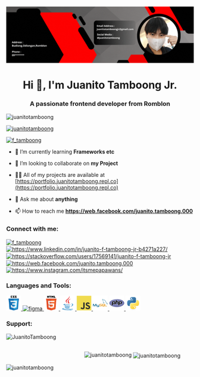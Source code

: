 ![logo](https://github.com/JuanitoTamboong/JuanitoTamboong/blob/main/wans.gif)
<h1 align="center">Hi 👋, I'm Juanito Tamboong Jr.</h1>
<h3 align="center">A passionate frontend developer from Romblon</h3>

<p align="left"> <img src="https://komarev.com/ghpvc/?username=juanitotamboong&label=Profile%20views&color=0e75b6&style=flat" alt="juanitotamboong" /> </p>

<p align="left"> <a href="https://github.com/ryo-ma/github-profile-trophy"><img src="https://github-profile-trophy.vercel.app/?username=juanitotamboong" alt="juanitotamboong" /></a> </p>

<p align="left"> <a href="https://twitter.com/f_tamboong" target="blank"><img src="https://img.shields.io/twitter/follow/f_tamboong?logo=twitter&style=for-the-badge" alt="f_tamboong" /></a> </p>

- 🌱 I’m currently learning **Frameworks etc**

- 👯 I’m looking to collaborate on **my Project**

- 👨‍💻 All of my projects are available at [https://portfolio.juanitotamboong.repl.co](https://portfolio.juanitotamboong.repl.co)

- 💬 Ask me about **anything**

- 📫 How to reach me **https://web.facebook.com/juanito.tamboong.000**

<h3 align="left">Connect with me:</h3>
<p align="left">
<a href="https://twitter.com/f_tamboong" target="blank"><img align="center" src="https://raw.githubusercontent.com/rahuldkjain/github-profile-readme-generator/master/src/images/icons/Social/twitter.svg" alt="f_tamboong" height="30" width="40" /></a>
<a href="https://linkedin.com/in/https://www.linkedin.com/in/juanito-f-tamboong-jr-b4271a227/" target="blank"><img align="center" src="https://raw.githubusercontent.com/rahuldkjain/github-profile-readme-generator/master/src/images/icons/Social/linked-in-alt.svg" alt="https://www.linkedin.com/in/juanito-f-tamboong-jr-b4271a227/" height="30" width="40" /></a>
<a href="https://stackoverflow.com/users/https://stackoverflow.com/users/17569141/juanito-f-tamboong-jr" target="blank"><img align="center" src="https://raw.githubusercontent.com/rahuldkjain/github-profile-readme-generator/master/src/images/icons/Social/stack-overflow.svg" alt="https://stackoverflow.com/users/17569141/juanito-f-tamboong-jr" height="30" width="40" /></a>
<a href="https://fb.com/https://web.facebook.com/juanito.tamboong.000" target="blank"><img align="center" src="https://raw.githubusercontent.com/rahuldkjain/github-profile-readme-generator/master/src/images/icons/Social/facebook.svg" alt="https://web.facebook.com/juanito.tamboong.000" height="30" width="40" /></a>
<a href="https://instagram.com/https://www.instagram.com/itsmepapawans/" target="blank"><img align="center" src="https://raw.githubusercontent.com/rahuldkjain/github-profile-readme-generator/master/src/images/icons/Social/instagram.svg" alt="https://www.instagram.com/itsmepapawans/" height="30" width="40" /></a>
</p>

<h3 align="left">Languages and Tools:</h3>
<p align="left"> <a href="https://www.w3schools.com/css/" target="_blank" rel="noreferrer"> <img src="https://raw.githubusercontent.com/devicons/devicon/master/icons/css3/css3-original-wordmark.svg" alt="css3" width="40" height="40"/> </a> <a href="https://www.figma.com/" target="_blank" rel="noreferrer"> <img src="https://www.vectorlogo.zone/logos/figma/figma-icon.svg" alt="figma" width="40" height="40"/> </a> <a href="https://www.w3.org/html/" target="_blank" rel="noreferrer"> <img src="https://raw.githubusercontent.com/devicons/devicon/master/icons/html5/html5-original-wordmark.svg" alt="html5" width="40" height="40"/> </a> <a href="https://www.java.com" target="_blank" rel="noreferrer"> <img src="https://raw.githubusercontent.com/devicons/devicon/master/icons/java/java-original.svg" alt="java" width="40" height="40"/> </a> <a href="https://developer.mozilla.org/en-US/docs/Web/JavaScript" target="_blank" rel="noreferrer"> <img src="https://raw.githubusercontent.com/devicons/devicon/master/icons/javascript/javascript-original.svg" alt="javascript" width="40" height="40"/> </a> <a href="https://www.mysql.com/" target="_blank" rel="noreferrer"> <img src="https://raw.githubusercontent.com/devicons/devicon/master/icons/mysql/mysql-original-wordmark.svg" alt="mysql" width="40" height="40"/> </a> <a href="https://www.php.net" target="_blank" rel="noreferrer"> <img src="https://raw.githubusercontent.com/devicons/devicon/master/icons/php/php-original.svg" alt="php" width="40" height="40"/> </a> <a href="https://www.python.org" target="_blank" rel="noreferrer"> <img src="https://raw.githubusercontent.com/devicons/devicon/master/icons/python/python-original.svg" alt="python" width="40" height="40"/> </a> </p>

<h3 align="left">Support:</h3>
<p><a href="https://www.buymeacoffee.com/JuanitoTamboong"> <img align="left" src="https://cdn.buymeacoffee.com/buttons/v2/default-yellow.png" height="50" width="210" alt="JuanitoTamboong" /></a></p><br><br>

<p><img align="left" src="https://github-readme-stats.vercel.app/api/top-langs?username=juanitotamboong&show_icons=true&locale=en&layout=compact" alt="juanitotamboong" /></p>

<p>&nbsp;<img align="center" src="https://github-readme-stats.vercel.app/api?username=juanitotamboong&show_icons=true&locale=en" alt="juanitotamboong" /></p>

<p><img align="center" src="https://github-readme-streak-stats.herokuapp.com/?user=juanitotamboong&" alt="juanitotamboong" /></p>

